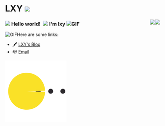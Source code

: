 # LXY <img src="https://github.com/TheDudeThatCode/TheDudeThatCode/blob/master/Assets/Mario_Hello_Big.gif" width="30px">
<img align="right" src="https://github-readme-stats.vercel.app/api?username=Coding-Coder&include_all_commits=true&count_private=true&theme=dark&show_icons=true&hide_border=true" />  

<img align="right" src="https://github-readme-stats.vercel.app/api/top-langs/?username=Coding-Coder&layout=compact&theme=dark&hide_border=true" />

### <img src="https://github.com/TheDudeThatCode/TheDudeThatCode/blob/master/Assets/Hi.gif" width="29px"> **Hello world!** &nbsp;<img src="https://github.com/TheDudeThatCode/TheDudeThatCode/blob/master/Assets/Earth.gif" width="24px"> I'm lxy <img alt="GIF" src="https://github.com/TheDudeThatCode/TheDudeThatCode/blob/master/Assets/coin.gif" width="20vw" />

<img alt="GIF" src="https://github.com/TheDudeThatCode/TheDudeThatCode/blob/master/Assets/powerup.gif" width="20vw" />Here are some links:
- 🖋️ [LXY's Blog](http://www.codingcode.cn/)
- 📪 [Email](mailto:aethon47@163.com)

<img align="center" src="https://raw.githubusercontent.com/Aniket965/Aniket965/master/pacman.svg?sanitize=true" width="200" height="200">

<!--
**Coding-Coder/Coding-Coder** is a ✨ _special_ ✨ repository because its `README.md` (this file) appears on your GitHub profile.
 
Here are some ideas to get you started:
- 📜 [LinkedIn](https://www.linkedin.com/in/sahil-bondre-571a8416a/)
- 🐦 [Twitter](https://twitter.com/godcrampy)
- 🌈 [Resume](https://github.com/godcrampy/site/raw/master/src/assets/sahil-bondre.pdf)
- 🔭 I’m currently working on ...
- 🌱 I’m currently learning ...
- 👯 I’m looking to collaborate on ...
- 🤔 I’m looking for help with ...
- 💬 Ask me about ...
- 📫 How to reach me: ...
- 😄 Pronouns: ...
- ⚡ Fun fact: ...
-->
